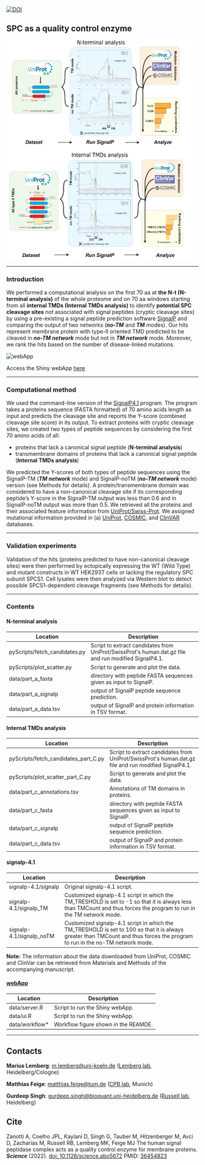 [![DOI](https://zenodo.org/badge/452722626.svg)](https://zenodo.org/badge/latestdoi/452722626)

## SPC as a quality control enzyme

![Workflow](webApp/workflow.png)

---

### Introduction

We performed a computational analysis on the first 70 aa at **the N-t (N-terminal analysis)** of the
whole proteome and on 70 aa windows starting from all **internal TMDs (Internal TMDs analysis)** to
identify **potential SPC cleavage sites** not associated with signal peptides (cryptic cleavage sites) by
using a pre-existing a signal peptide prediction software [SignalP](https://pubmed.ncbi.nlm.nih.gov/21959131/) and comparing the output of two
networks (***no-TM*** and ***TM*** modes). Our hits represent membrane protein with type-II oriented TMD
predicted to be cleaved in ***no-TM network*** mode but not in ***TM network*** mode. Moreover, we rank the hits based on the number
of disease-linked mutations.

![webApp](https://github.com/russelllab/spc/blob/main/webApp/webApp.gif)

Access the Shiny webApp [here](http://spc.russelllab.org)

---

### Computational method
We used the command-line version of the [SignalP4.1](https://services.healthtech.dtu.dk/service.php?SignalP-4.1) program. The program takes a proteins sequence (FASTA formatted) of 70 amino acids length as input and predicts the
cleavage site and reports the Y-score (combined cleavage site score) in its output. To extract
proteins with cryptic cleavage sites, we created two types of peptide sequences by considering the first 70 amino acids of all:
- proteins that lack a canonical signal peptide (**N-terminal analysis**)
- transmembrane domains of proteins that lack a canonical signal peptide (**Internal TMDs analysis**)

We predicted the Y-scores of both types of peptide sequences using the SignalP-TM (***TM network*** mode) and SignalP-noTM (***no-TM network*** mode) version (see Methods for details).
A protein/transmembrane domain was considered to have a non-canonical cleavage site if
its corresponding peptide’s Y-score in the SignalP-TM output was less than 0.6 and in SignalP-noTM output was more than 0.5. We retrieved all
the proteins and their associated feature information from [UniProt/Swiss-Prot](https://pubmed.ncbi.nlm.nih.gov/14681372/).
We assigned mutational information provided in (a)
[UniProt](https://pubmed.ncbi.nlm.nih.gov/14681372/), [COSMIC](https://pubmed.ncbi.nlm.nih.gov/30371878/), and [ClinVAR](https://pubmed.ncbi.nlm.nih.gov/29165669/) databases.

---

### Validation experiments
  Validation of the hits (proteins predicted to have non-canonical cleavage sites) were then performed by ectopically expressing the WT (Wild Type) and mutant constructs in
  WT HEK293T cells or lacking the regulatory SPC subunit SPCS1. Cell lysates were then analyzed
  via Western blot to detect possible SPCS1-dependent cleavage fragments (see Methods for details).

---

### Contents
#### N-terminal analysis
| Location | Description |
| ------ | ----------- |
| pyScripts/fetch_candidates.py | Script to extract candidates from UniProt/SwissProt's human.dat.gz file and run modified SignalP4.1. |
| pyScripts/plot_scatter.py | Script to generate and plot the data. |
| data/part_a_fasta | directory with peptide FASTA sequences given as input to SignalP. |
| data/part_a_signalp | output of SignalP peptide sequence prediction. |
| data/part_a_data.tsv | output of SignalP and protein information in TSV format. |

#### Internal TMDs analysis
| Location | Description |
| ------ | ----------- |
| pyScripts/fetch_candidates_part_C.py | Script to extract candidates from UniProt/SwissProt's human.dat.gz file and run modified SignalP4.1. |
| pyScripts/plot_scatter_part_C.py | Script to generate and plot the data. |
| data/part_c_annotations.tsv | Annotations of TM domains in proteins. |
| data/part_c_fasta | directory with peptide FASTA sequences given as input to SignalP. |
| data/part_c_signalp | output of SignalP peptide sequence prediction. |
| data/part_c_data.tsv | output of SignalP and protein information in TSV format. |

#### signalp-4.1
| Location | Description |
| ------ | ----------- |
| signalp-4.1/signalp | Original signalp-4.1 script. |
| signalp-4.1/signalp_TM | Customized signalp-4.1 script in which the TM_TRESHOLD is set to -1 so that it is always less than TMCount and thus forces the program to run in the TM network mode. |
| signalp-4.1/signalp_noTM | Customized signalp-4.1 script in which the TM_TRESHOLD is set to 100 so that it is always greater than TMCount and thus forces the program to run in the no-TM network mode. |


**Note:** The information about the data downloaded from UniProt, COSMIC and ClinVar can be retrieved from Materials and Methods of the accompanying manuscript.

#### [webApp](http://spc.russelllab.org)
| Location | Description |
| ------ | ----------- |
| data/server.R | Script to run the Shiny webApp. |
| data/ui.R | Script to run the Shiny webApp. |
| data/workflow* | Workflow figure shown in the REAMDE. |

---

## Contacts

  **Marius Lemberg**: m.lemberg@uni-koeln.de ([Lemberg lab](https://biochemie-med.uni-koeln.de/en/research/research-groups/lemberg-lab), Heidelberg/Cologne)

  **Matthias Feige**: matthias.feige@tum.de ([CPB lab](https://www.department.ch.tum.de/cell/home/), Munich)

  **Gurdeep Singh**: gurdeep.singh@bioquant.uni-heidelberg.de ([Russell lab](russelllab.org), Heidelberg)


## Cite
  Zanotti A, Coelho JPL, Kaylani D, Singh G, Tauber M, Hitzenberger M, Avci D, Zacharias M, Russell RB, Lemberg MK, Feige MJ
  The human signal peptidase complex acts as a quality control enzyme for membrane proteins. ***Science*** (2022).
  [doi: 10.1126/science.abo5672](https://doi.org/10.1126/science.abo5672)
  PMID: [36454823](https://pubmed.ncbi.nlm.nih.gov/36454823/)
  